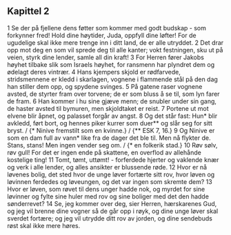 ## Kapittel 2

1 Se der på fjellene dens føtter som kommer med godt budskap - som forkynner fred! Hold dine høytider, Juda, oppfyll dine løfter! For de ugudelige skal ikke mere trenge inn i ditt land, de er alle utryddet.
2 Det drar opp mot deg en som vil sprede deg til alle kanter; vokt festningen, sku ut på veien, styrk dine lender, samle all din kraft!
3 For Herren fører Jakobs høyhet tilbake slik som Israels høyhet, for ransmenn har plyndret dem og ødelagt deres vintrær.
4 Hans kjempers skjold er rødfarvede, stridsmennene er kledd i skarlagen, vognene i flammende stål på den dag han stiller dem opp, og spydene svinges.
5 På gatene raser vognene avsted, de styrter fram over torvene; de er som bluss å se til, som lyn farer de fram.
6 Han kommer i hu sine gjæve menn; de snubler under sin gang, de haster avsted til bymuren, men skjoldtaket er reist.
7 Portene ut mot elvene blir åpnet, og palasset forgår av angst.
8 Og det står fast: Hun* blir avkledd, ført bort, og hennes piker kurrer som duer** og slår seg for sitt bryst. / {* Ninive fremstilt som en kvinne.} / {** ESK 7, 16.}
9 Og Ninive er som en dam full av vann* like fra de dager det ble til. Men nå flykter de. Stans, stans! Men ingen vender seg om. / {* en folkerik stad.}
10 Røv sølv, røv gull! For det er ingen ende på skattene, en overflod av allehånde kostelige ting!
11 Tomt, tømt, uttømt! - forferdede hjerter og vaklende knær og verk i alle lender, og alles ansikter er blussende røde.
12 Hvor er nå løvenes bolig, det sted hvor de unge løver fortærte sitt rov, hvor løven og løvinnen ferdedes og løveungen, og det var ingen som skremte dem?
13 Hvor er løven, som røvet til dens unger hadde nok, og myrdet for sine løvinner og fylte sine huler med rov og sine boliger med det den hadde sønderrevet?
14 Se, jeg kommer over deg, sier Herren, hærskarenes Gud, og jeg vil brenne dine vogner så de går opp i røyk, og dine unge løver skal sverdet fortære; og jeg vil utrydde ditt rov av jorden, og dine sendebuds røst skal ikke mere høres.
